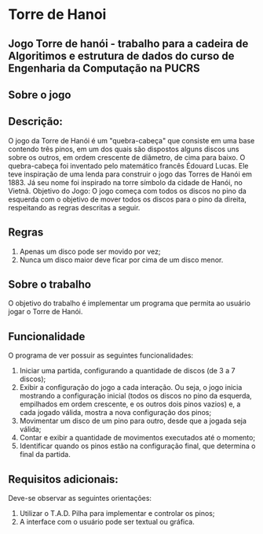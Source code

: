 # Torre de Hanoi
## Jogo Torre de hanói - trabalho para a cadeira de Algoritimos e estrutura de dados do curso de Engenharia da Computação na PUCRS
## Sobre o jogo
## Descrição: 
O jogo da Torre de Hanói é um "quebra-cabeça" que consiste em uma base
contendo três pinos, em um dos quais são dispostos alguns discos uns sobre os outros,
em ordem crescente de diâmetro, de cima para baixo.
O quebra-cabeça foi inventado pelo matemático francês Édouard Lucas. Ele teve
inspiração de uma lenda para construir o jogo das Torres de Hanói em 1883. Já seu
nome foi inspirado na torre símbolo da cidade de Hanói, no Vietnã.
Objetivo do Jogo: O jogo começa com todos os discos no pino da esquerda com o
objetivo de mover todos os discos para o pino da direita, respeitando as regras descritas a seguir.
## Regras
1. Apenas um disco pode ser movido por vez; 
2. Nunca um disco maior deve ficar por cima de um disco menor.
## Sobre o trabalho
O objetivo do trabalho é implementar um programa que permita ao usuário
jogar o Torre de Hanói.
## Funcionalidade
O programa de ver possuir as seguintes funcionalidades:
1. Iniciar uma partida, configurando a quantidade de discos (de 3 a 7 discos);
2. Exibir a configuração do jogo a cada interação. Ou seja, o jogo inicia mostrando
a configuração inicial (todos os discos no pino da esquerda, empilhados em
ordem crescente, e os outros dois pinos vazios) e, a cada jogado válida, mostra
a nova configuração dos pinos;
3. Movimentar um disco de um pino para outro, desde que a jogada seja válida;
4. Contar e exibir a quantidade de movimentos executados até o momento;
5. Identificar quando os pinos estão na configuração final, que determina o final da
partida.
## Requisitos adicionais:
Deve-se observar as seguintes orientações:
1. Utilizar o T.A.D. Pilha para implementar e controlar os pinos;
2. A interface com o usuário pode ser textual ou gráfica.
